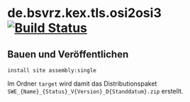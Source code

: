 de.bsvrz.kex.tls.osi2osi3 [![Build Status](https://travis-ci.org/datenverteiler/de.bsvrz.kex.tls.osi2osi3.svg?branch=develop)](https://travis-ci.org/datenverteiler/de.bsvrz.kex.tls.osi2osi3)
=========================


Bauen und Veröffentlichen
-------------------------

    install site assembly:single

Im Ordner `target` wird damit das Distributionspaket
`SWE_{Name}_{Status}_V{Version}_D{Standdatum}.zip` erstellt.
